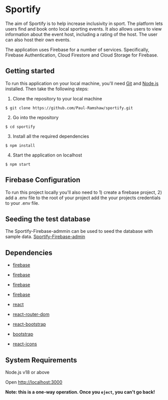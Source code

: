 # Sportify

The aim of Sportify is to help increase inclusivity in sport.  The platform lets users find and book onto local sporting events.  It also allows users to view information about the event host, including a rating of the host.  The user can also host their own events.  

The application uses Firebase for a number of services.  Specifically, Firebase Authentication, Cloud Firestore and Cloud Storage for Firebase.  

## Getting started

To run this application on your local machine, you'll need [Git](https://git-scm.com/) and [Node.js](https://nodejs.org/en/download/) installed. Then take the following steps:

1. Clone the repository to your local machine

```
$ git clone https://github.com/Paul-Ramshaw/sportify.git
```

2. Go into the repository

```
$ cd sportify
```

3. Install all the required dependencies

```
$ npm install
```

4. Start the application on localhost

```
$ npm start
```

## Firebase Configuration

To run this project locally you'll also need to 1) create a firebase project, 2) add a .env file to the root of your project add the your projects credentials to your .env file.  


## Seeding the test database

The Sportify-Firebase-admmin can be used to seed the database with sample data.
[Sportify-Firebase-admin](https://github.com/Paul-Ramshaw/Sportify-Firebase-Admin)



## Dependencies

- [firebase](https://www.npmjs.com/package/firebase)
- [firebase](https://www.npmjs.com/package/firebase)
- [firebase](https://www.npmjs.com/package/firebase)
- [firebase](https://www.npmjs.com/package/firebase)

- [react](https://reactjs.org/)
- [react-router-dom](https://v5.reactrouter.com/web/guides/quick-start)
- [react-bootstrap](https://react-bootstrap.github.io/)
- [bootstrap](https://getbootstrap.com/)
- [react-icons](https://fontawesome.com/)


## System Requirements

Node.js v18 or above<br>




Open [http://localhost:3000](http://localhost:3000) 



**Note: this is a one-way operation. Once you `eject`, you can't go back!**
